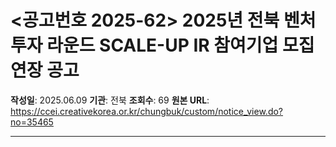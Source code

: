 # &lt;공고번호 2025-62&gt; 2025년 전북 벤처투자 라운드 SCALE-UP IR 참여기업 모집 연장 공고

**작성일**: 2025.06.09
**기관**: 전북
**조회수**: 69
**원본 URL**: https://ccei.creativekorea.or.kr/chungbuk/custom/notice_view.do?no=35465

---


